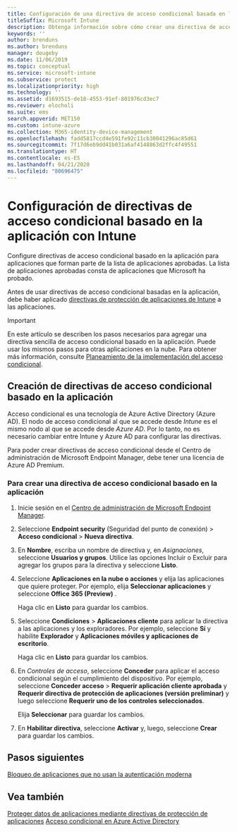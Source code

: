 ```yaml
---
title: Configuración de una directiva de acceso condicional basada en la aplicación con Intune
titleSuffix: Microsoft Intune
description: Obtenga información sobre cómo crear una directiva de acceso condicional basado en la aplicación con Intune.
keywords: ''
author: brenduns
ms.author: brenduns
manager: dougeby
ms.date: 11/06/2019
ms.topic: conceptual
ms.service: microsoft-intune
ms.subservice: protect
ms.localizationpriority: high
ms.technology: ''
ms.assetid: d1693515-de18-4553-91ef-801976cd3ec7
ms.reviewer: elocholi
ms.suite: ems
search.appverid: MET150
ms.custom: intune-azure
ms.collection: M365-identity-device-management
ms.openlocfilehash: fadd5817ccd4e591fe92c11cb30041296ac85d61
ms.sourcegitcommit: 7f17d6eb9dd41b031a6af4148863d2ffc4f49551
ms.translationtype: HT
ms.contentlocale: es-ES
ms.lasthandoff: 04/21/2020
ms.locfileid: "80696475"
---
```

# <a name="set-up-app-based-conditional-access-policies-with-intune"></a>Configuración de directivas de acceso condicional basado en la aplicación con Intune

Configure directivas de acceso condicional basado en la aplicación para aplicaciones que forman parte de la lista de aplicaciones aprobadas. La lista de aplicaciones aprobadas consta de aplicaciones que Microsoft ha probado.

Antes de usar directivas de acceso condicional basadas en la aplicación, debe haber aplicado [directivas de protección de aplicaciones de Intune](../apps/app-protection-policies.md) a las aplicaciones.

> [!IMPORTANT]
> En este artículo se describen los pasos necesarios para agregar una directiva sencilla de acceso condicional basado en la aplicación. Puede usar los mismos pasos para otras aplicaciones en la nube. Para obtener más información, consulte [Planeamiento de la implementación del acceso condicional](https://docs.microsoft.com/azure/active-directory/conditional-access/plan-conditional-access).

## <a name="create-app-based-conditional-access-policies"></a>Creación de directivas de acceso condicional basado en la aplicación

Acceso condicional es una tecnología de Azure Active Directory (Azure AD). El nodo de acceso condicional al que se accede desde *Intune* es el mismo nodo al que se accede desde *Azure AD*. Por lo tanto, no es necesario cambiar entre Intune y Azure AD para configurar las directivas.

Para poder crear directivas de acceso condicional desde el Centro de administración de Microsoft Endpoint Manager, debe tener una licencia de Azure AD Premium.

### <a name="to-create-an-app-based-conditional-access-policy"></a>Para crear una directiva de acceso condicional basado en la aplicación

1. Inicie sesión en el [Centro de administración de Microsoft Endpoint Manager](https://go.microsoft.com/fwlink/?linkid=2109431).

2. Seleccione **Endpoint security** (Seguridad del punto de conexión)  > **Acceso condicional** > **Nueva directiva**.

3. En **Nombre**, escriba un nombre de directiva y, en *Asignaciones*, seleccione **Usuarios y grupos**. Utilice las opciones Incluir o Excluir para agregar los grupos para la directiva y seleccione **Listo**.

4. Seleccione **Aplicaciones en la nube o acciones** y elija las aplicaciones que quiere proteger. Por ejemplo, elija **Seleccionar aplicaciones** y seleccione **Office 365 (Preview)** .

   Haga clic en **Listo** para guardar los cambios.

5. Seleccione **Condiciones** > **Aplicaciones cliente** para aplicar la directiva a las aplicaciones y los exploradores. Por ejemplo, seleccione **Sí** y habilite **Explorador** y **Aplicaciones móviles y aplicaciones de escritorio**.

   Haga clic en **Listo** para guardar los cambios.

6. En *Controles de acceso*, seleccione **Conceder** para aplicar el acceso condicional según el cumplimiento del dispositivo. Por ejemplo, seleccione **Conceder acceso** > **Requerir aplicación cliente aprobada** y **Requerir directiva de protección de aplicaciones (versión preliminar)** y luego seleccione **Requerir uno de los controles seleccionados**.

   Elija **Seleccionar** para guardar los cambios.

7. En **Habilitar directiva**, seleccione **Activar** y, luego, seleccione **Crear** para guardar los cambios.





## <a name="next-steps"></a>Pasos siguientes
[Bloqueo de aplicaciones que no usan la autenticación moderna](app-modern-authentication-block.md)

## <a name="see-also"></a>Vea también

[Proteger datos de aplicaciones mediante directivas de protección de aplicaciones](../apps/app-protection-policies.md)
[Acceso condicional en Azure Active Directory](https://docs.microsoft.com/azure/active-directory/active-directory-conditional-access)
